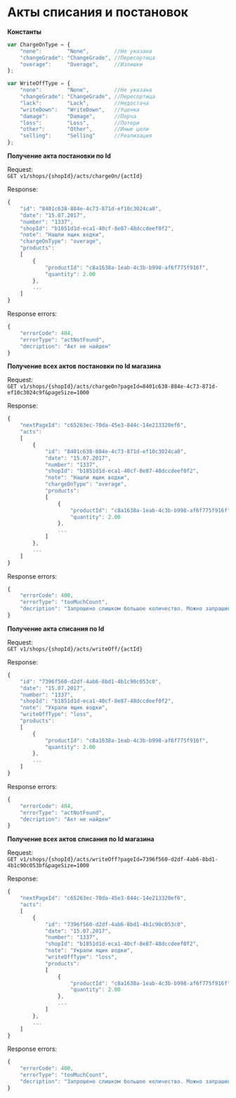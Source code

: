 Акты списания и постановок
==========================

**Константы**

```javascript
var ChargeOnType = {
    "none":        "None",        //Не указана
    "changeGrade": "ChangeGrade", //Пересортица
    "overage":     "Overage",     //Излишки
};

var WriteOffType = {
    "none":        "None",        //Не указана
    "changeGrade": "ChangeGrade", //Пересортица
    "lack":        "Lack",        //Недостача
    "writeDown":   "WriteDown",   //Уценка
    "damage":      "Damage",      //Порча
    "loss":        "Loss",        //Потери
    "other":       "Other",       //Иные цели
    "selling":     "Selling"      //Реализация
}; 
```

**Получение акта постановки по Id**

Request:  
`GET v1/shops/{shopId}/acts/chargeOn/{actId}`

Response:
```javascript
{
    "id": "8401c638-884e-4c73-871d-ef10c3024ca0",
    "date": "15.07.2017",
    "number": "1337",
    "shopId": "b1851d1d-eca1-40cf-8e87-48dccdeef0f2",
    "note": "Нашли ящик водки",
    "chargeOnType": "overage",
    "products":
    [
    	{
            "productId": "c8a1638a-1eab-4c3b-b998-af6f775f916f",
            "quantity": 2.00
    	},
        ...
    ]
}
```

Response errors:
```javascript
{
    "errorCode": 404,
    "errorType": "actNotFound",
    "decription": "Акт не найден"
}
```

**Получение всех актов постановки по Id магазина**

Request:  
`GET v1/shops/{shopId}/acts/chargeOn?pageId=8401c638-884e-4c73-871d-ef10c3024c9f&pageSize=1000`

Response:
```javascript
{
    "nextPageId": "c65263ec-70da-45e3-844c-14e213320ef6",
    "acts":
    [
        {
            "id": "8401c638-884e-4c73-871d-ef10c3024ca0",
            "date": "15.07.2017",
            "number": "1337",
            "shopId": "b1851d1d-eca1-40cf-8e87-48dccdeef0f2",
            "note": "Нашли ящик водки",
            "chargeOnType": "overage",
            "products":
            [
                {
                    "productId": "c8a1638a-1eab-4c3b-b998-af6f775f916f",
                    "quantity": 2.00
                },
                ...
            ]
        },
        ...
    ]
}
```

Response errors:
```javascript
{
    "errorCode": 400,
    "errorType": "tooMuchCount",
    "decription": "Запрошено слишком большое количество. Можно запрашивать максимум 1000 элементов за раз"
}
```

**Получение акта списания по Id**

Request:  
`GET v1/shops/{shopId}/acts/writeOff/{actId}`  

Response:
```javascript
{
    "id": "7396f560-d2df-4ab6-8bd1-4b1c90c053c0",
    "date": "15.07.2017",
    "number": "1337",
    "shopId": "b1851d1d-eca1-40cf-8e87-48dccdeef0f2",
    "note": "Украли ящик водки",
    "writeOffType": "loss",
    "products":
    [
        {
            "productId": "c8a1638a-1eab-4c3b-b998-af6f775f916f",
            "quantity": 2.00
        },
        ...
    ]
}
```

Response errors:
```javascript
{
    "errorCode": 404,
    "errorType": "actNotFound",
    "decription": "Акт не найден"
}
```

**Получение всех актов списания по Id магазина**

Request:  
`GET v1/shops/{shopId}/acts/writeOff?pageId=7396f560-d2df-4ab6-8bd1-4b1c90c053bf&pageSize=1000`  

Response:

```javascript
{
    "nextPageId": "c65263ec-70da-45e3-844c-14e213320ef6",
    "acts":
    [
        {
            "id": "7396f560-d2df-4ab6-8bd1-4b1c90c053c0",
            "date": "15.07.2017",
            "number": "1337",
            "shopId": "b1851d1d-eca1-40cf-8e87-48dccdeef0f2",
            "note": "Украли ящик водки",
            "writeOffType": "loss",
            "products":
            [
                {
                    "productId": "c8a1638a-1eab-4c3b-b998-af6f775f916f",
                    "quantity": 2.00
                },
                ...
            ]
        },
        ...
    ]
}
```

Response errors:
```javascript
{
    "errorCode": 400,
    "errorType": "tooMuchCount",
    "decription": "Запрошено слишком большое количество. Можно запрашивать максимум 1000 элементов за раз"
}
```